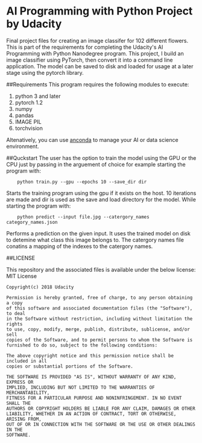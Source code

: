 # AI Programming with Python Project by Udacity

Final project files for creating an image classifer for 102 different flowers.
This is part of the requirements for completing the Udacity's AI Programming with Python Nanodegree program.
This project, I build an image classifier using PyTorch, then convert it into a command line application.
The model can be saved to disk and loaded for usage at a later stage using the pytorch library.

##Requirements
This program requires the following modules to execute:
1. python 3 and later
2. pytorch 1.2
3. numpy
4. pandas
5. IMAGE PIL
6. torchvision

Altenatively, you can use [anconda](https://www.anaconda.com/distribution/) to manage your AI or data science environment.

##Quckstart
The user has the option to train the model using the GPU or the CPU just by passing in the arguement of choice for example starting the program with:
```
    python train.py --gpu --epochs 10 --save_dir dir
```
Starts the training program using the gpu if it exists on the host. 10 iterations are made and dir is used as the save and load directory for the model. While starting the program with:
```
    python predict --input file.jpg --catergory_names category_names.json
```
Performs a prediction on the given input. It uses the trained model on disk to detemine what class this image belongs to.
The catergory names file conatins a mapping of the indexes to the catergory names.

##LICENSE

This repository and the associated files is available under the below license:
    MIT License

    Copyright(c) 2018 Udacity

    Permission is hereby granted, free of charge, to any person obtaining a copy
    of this software and associated documentation files (the "Software"), to deal
    in the Software without restriction, including without limitation the rights
    to use, copy, modify, merge, publish, distribute, sublicense, and/or sell
    copies of the Software, and to permit persons to whom the Software is
    furnished to do so, subject to the following conditions:

    The above copyright notice and this permission notice shall be included in all
    copies or substantial portions of the Software.

    THE SOFTWARE IS PROVIDED "AS IS", WITHOUT WARRANTY OF ANY KIND, EXPRESS OR
    IMPLIED, INCLUDING BUT NOT LIMITED TO THE WARRANTIES OF MERCHANTABILITY,
    FITNESS FOR A PARTICULAR PURPOSE AND NONINFRINGEMENT. IN NO EVENT SHALL THE
    AUTHORS OR COPYRIGHT HOLDERS BE LIABLE FOR ANY CLAIM, DAMAGES OR OTHER
    LIABILITY, WHETHER IN AN ACTION OF CONTRACT, TORT OR OTHERWISE, ARISING FROM,
    OUT OF OR IN CONNECTION WITH THE SOFTWARE OR THE USE OR OTHER DEALINGS IN THE
    SOFTWARE.

